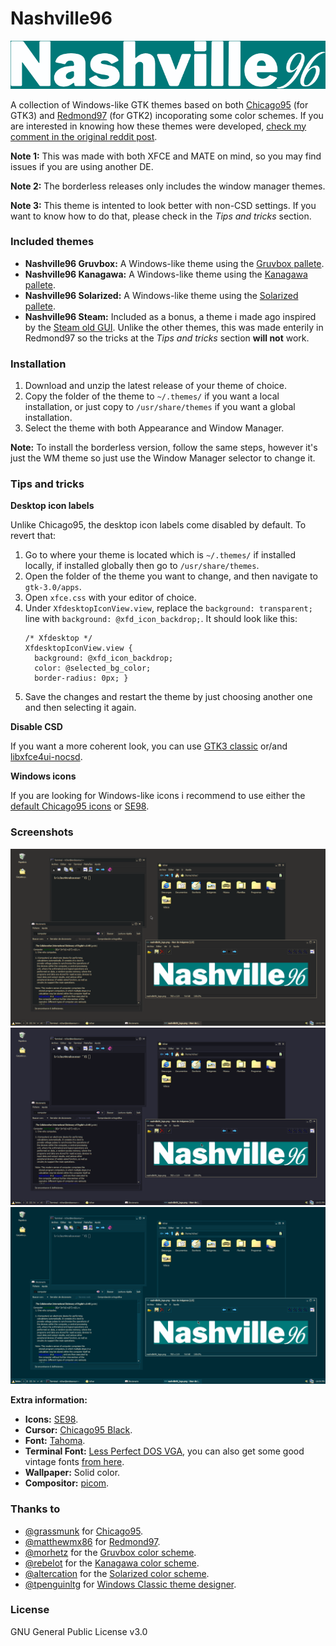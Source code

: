 # Nashville96
<p align="center">
	<img src="images/nashville96_logo.png" alt="logo"/>
</p>

A collection of Windows-like GTK themes based on both [Chicago95](https://github.com/grassmunk/Chicago95) (for GTK3) and [Redmond97](https://github.com/matthewmx86/Redmond97) (for GTK2) incoporating some color schemes. If you are interested in knowing how these themes were developed, [check my comment in the original reddit post](https://www.reddit.com/r/unixporn/comments/yot1si/xfce_chicago95_gruvbox/ivfn4vz/).

**Note 1:** This was made with both XFCE and MATE on mind, so you may find issues if you are using another DE.

**Note 2:** The borderless releases only includes the window manager themes.

**Note 3:** This theme is intented to look better with non-CSD settings. If you want to know how to do that, please check in the *Tips and tricks* section.

### Included themes
- **Nashville96 Gruvbox:** A Windows-like theme using the [Gruvbox pallete](https://github.com/morhetz/gruvbox).
- **Nashville96 Kanagawa:** A Windows-like theme using the [Kanagawa pallete](https://github.com/rebelot/kanagawa.nvim).
- **Nashville96 Solarized:** A Windows-like theme using the [Solarized pallete](https://github.com/altercation/solarized).
- **Nashville96 Steam:** Included as a bonus, a theme i made ago inspired by the [Steam old GUI](https://i.imgur.com/F3JUQ.jpeg). Unlike the other themes, this was made enterily in Redmond97 so the tricks at the *Tips and tricks* section **will not** work.

### Installation
1. Download and unzip the latest release of your theme of choice.
2. Copy the folder of the theme to `~/.themes/` if you want a local installation, or just copy to `/usr/share/themes` if you want a global installation.
3. Select the theme with both Appearance and Window Manager. 

**Note:** To install the borderless version, follow the same steps, however it's just the WM theme so just use the Window Manager selector to change it.

### Tips and tricks

**Desktop icon labels**

Unlike Chicago95, the desktop icon labels come disabled by default. To revert that: 
1. Go to where your theme is located which is `~/.themes/` if installed locally, if installed globally then go to `/usr/share/themes`.
2. Open the folder of the theme you want to change, and then  navigate to `gtk-3.0/apps`.
3. Open `xfce.css` with your editor of choice.
4. Under `XfdesktopIconView.view`, replace the `background: transparent;` line with `background: @xfd_icon_backdrop;`. It should look like this:
	```
	/* Xfdesktop */
	XfdesktopIconView.view {
	  background: @xfd_icon_backdrop;
	  color: @selected_bg_color;
	  border-radius: 0px; }
	```		
5. Save the changes and restart the theme by just choosing another one and then selecting it again.

**Disable CSD**

If you want a more coherent look, you can use [GTK3 classic](https://github.com/lah7/gtk3-classic) or/and [libxfce4ui-nocsd](https://github.com/Xfce-Classic/libxfce4ui-nocsd).

**Windows icons**

If you are looking for  Windows-like icons i recommend to use either the [default Chicago95 icons](https://github.com/grassmunk/Chicago95/tree/master/Icons) or [SE98](https://github.com/nestoris/Win98SE).
		
### Screenshots
<p align="center">
	<img src="images/screenshot_1.png" alt="Screenshot 1"/>
	<img src="images/screenshot_2.png" alt="Screenshot 2"/>
	<img src="images/screenshot_3.png" alt="Screenshot 3"/>
	<figcaption>
		<b>Extra information: </b>
		<ul>
			<li><b>Icons:</b> <a href="https://github.com/nestoris/Win98SE">SE98</a>.</li>
			<li><b>Cursor:</b> <a href="https://github.com/grassmunk/Chicago95/tree/master/Cursors/Chicago95_Cursor_Black">Chicago95 Black</a>.</li>
			<li><b>Font:</b> <a href="https://en.wikipedia.org/wiki/Tahoma_(typeface)">Tahoma</a>.</li>
			<li><b>Terminal Font:</b> <a href="https://laemeur.sdf.org/fonts/">Less Perfect DOS VGA</a>, you can also get some good vintage fonts <a href="https://int10h.org/oldschool-pc-fonts/">from here</a>.</li>
			<li><b>Wallpaper:</b> Solid color.</li>
			<li><b>Compositor:</b> <a href="https://github.com/yshui/picom">picom</a>.</li>
		</ul>
	</figcaption>
</p>

### Thanks to 
- [@grassmunk](https://github.com/grassmunk) for [Chicago95](https://github.com/grassmunk/Chicago95).
- [@matthewmx86](https://github.com/matthewmx86) for [Redmond97](https://github.com/matthewmx86/Redmond97).
- [@morhetz](https://github.com/morhetz) for the [Gruvbox color scheme](https://github.com/morhetz/gruvbox).
- [@rebelot](https://github.com/rebelot) for the [Kanagawa color scheme](https://github.com/rebelot/kanagawa.nvim).
- [@altercation](https://github.com/altercation) for the [Solarized color scheme](https://github.com/altercation/solarized).
- [@tpenguinltg](https://github.com/tpenguinltg) for [Windows Classic theme designer](https://github.com/tpenguinltg/winclassic).

### License 
GNU General Public License v3.0
